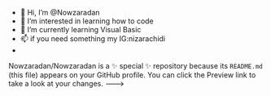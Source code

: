 - 👋 Hi, I’m @Nowzaradan
- 👀 I’m interested in learning how to code
- 🌱 I’m currently learning Visual Basic
- 📫 if you need something my IG:nizarachidi
- 
Nowzaradan/Nowzaradan is a ✨ special ✨ repository because its `README.md` (this file) appears on your GitHub profile.
You can click the Preview link to take a look at your changes.
--->
